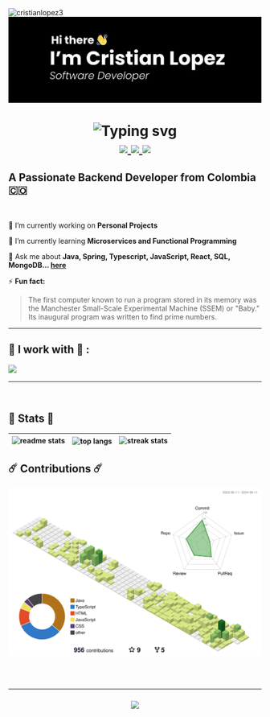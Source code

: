 <img src="https://komarev.com/ghpvc/?username=cristianlopez3&label=Profile%20views&color=0e75b6&style=flat" alt="cristianlopez3" /> 
<img align="center" src="./assets/cover.png" />

<h1 align="center">
    <img src="https://readme-typing-svg.herokuapp.com/?font=Poppins&size=35&center=true&vCenter=true&weight=600&width=500&height=70&color=F76F24&duration=4000&lines=Welcome!+🙋;+Drop+me+a+Message!;" alt="Typing svg" />
    <div align="center"> 
  <a href="mailto::cristian.c.lopez.m@gmail.com">
    <img src="https://img.shields.io/badge/Gmail-333333?style=for-the-badge&logo=gmail&logoColor=red" />
  </a>
  <a href="https://www.linkedin.com/in/cristian-lopez-software/" target="_blank">
    <img src="https://img.shields.io/badge/LinkedIn-0077B5?style=for-the-badge&logo=linkedin&logoColor=white" target="_blank" />
  </a>
  <a href="https://cristianlopez3.github.io/Portfolio/" target="_blank">
     <img src="https://img.shields.io/badge/Portfolio-FF5722?style=for-the-badge&logo=todoist&logoColor=white" target="_blank" /> <!-- sqlite, safari, google-chrome are other good icon options -->
  </a>
</div>
</h1>


## A Passionate Backend Developer from Colombia 🇨🇴 

<br/>


<div>
 
 🔭 I’m currently working on **Personal Projects**
 
 🌱 I’m currently learning **Microservices and Functional Programming**

 💬 Ask me about **Java, Spring, Typescript, JavaScript, React, SQL, 
 MongoDB... [here](https://github.com/CristianLopez3/CristianLopez3/issues)**

 ⚡ **Fun fact:**
 > The first computer known to run a program stored in its memory was the Manchester Small-Scale Experimental Machine (SSEM) or
"Baby." Its inaugural program was written to find prime numbers.

 </div>



 <hr/>
 
## 👷 I work with 👷 :

<img src="https://skillicons.dev/icons?i=react,html,css,vscode,github,git,idea,typescript,java,spring,javascript,tailwindcss,mongodb,mysql,docker" /> 



<hr/>
<br />


## 🌟 Stats 🌟


|<img width="300" src="https://github-readme-stats-salesp07.vercel.app/api?username=CristianLopez3&count_private=true&show_icons=true&theme=react&rank_icon=github&border_radius=10" alt="readme stats" />   |  <img width="300" align="center" src="https://github-readme-stats-salesp07.vercel.app/api/top-langs/?username=CristianLopez3&hide=HTML&langs_count=8&layout=compact&theme=react&border_radius=10&size_weight=0.5&count_weight=0.5&exclude_repo=github-readme-stats" alt="top langs" /> | <img width="300" src="https://github-readme-streak-stats-salesp07.vercel.app/?user=CristianLopez3&count_private=true&theme=react&border_radius=10" alt="streak stats"/> |
|-----------|-----------|-----------|



## ☄️ Contributions ☄️
    
![](./profile-3d-contrib/profile-green-animate.svg)

<br/><br/>
<hr/>

<h3 align="center">
    <img src="https://readme-typing-svg.herokuapp.com/?font=Righteous&size=20&center=true&vCenter=true&width=400&height=50&duration=4000&lines=Thanks+for+visiting!+✌️;+Shoot+me+a+message+on+Linkedin!;I'm+always+down+to+collab+:)" width="300">
</h3>

<br/>
